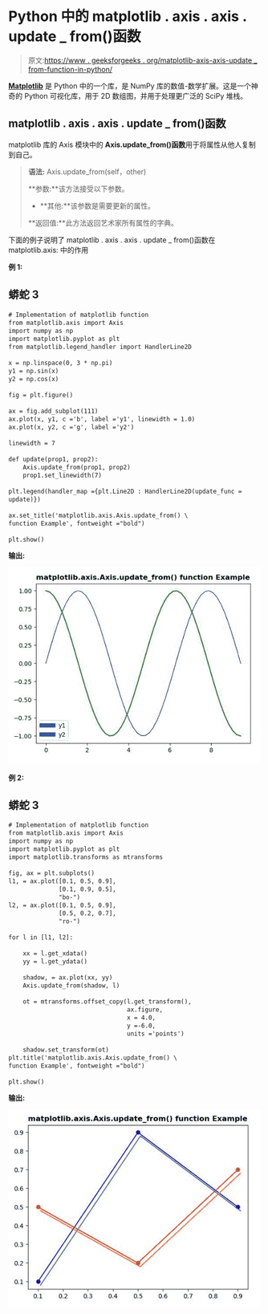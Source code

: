 # Python 中的 matplotlib . axis . axis . update _ from()函数

> 原文:[https://www . geeksforgeeks . org/matplotlib-axis-axis-update _ from-function-in-python/](https://www.geeksforgeeks.org/matplotlib-axis-axis-update_from-function-in-python/)

[**Matplotlib**](https://www.geeksforgeeks.org/python-introduction-matplotlib/) 是 Python 中的一个库，是 NumPy 库的数值-数学扩展。这是一个神奇的 Python 可视化库，用于 2D 数组图，并用于处理更广泛的 SciPy 堆栈。

## matplotlib . axis . axis . update _ from()函数

matplotlib 库的 Axis 模块中的 **Axis.update_from()函数**用于将属性从他人复制到自己。

> **语法:** Axis.update_from(self，other)
> 
> **参数:**该方法接受以下参数。
> 
> *   **其他:**该参数是需要更新的属性。
> 
> **返回值:**此方法返回艺术家所有属性的字典。

下面的例子说明了 matplotlib . axis . axis . update _ from()函数在 matplotlib.axis:
中的作用

**例 1:**

## 蟒蛇 3

```
# Implementation of matplotlib function
from matplotlib.axis import Axis
import numpy as np 
import matplotlib.pyplot as plt 
from matplotlib.legend_handler import HandlerLine2D 

x = np.linspace(0, 3 * np.pi) 
y1 = np.sin(x) 
y2 = np.cos(x) 

fig = plt.figure() 

ax = fig.add_subplot(111) 
ax.plot(x, y1, c ='b', label ='y1', linewidth = 1.0) 
ax.plot(x, y2, c ='g', label ='y2') 

linewidth = 7

def update(prop1, prop2): 
    Axis.update_from(prop1, prop2) 
    prop1.set_linewidth(7) 

plt.legend(handler_map ={plt.Line2D : HandlerLine2D(update_func = update)}) 

ax.set_title('matplotlib.axis.Axis.update_from() \
function Example', fontweight ="bold")  

plt.show() 
```

**输出:**

![](img/a437e8aba5a4998ba3ce7bbc6ba1ca50.png)

**例 2:**

## 蟒蛇 3

```
# Implementation of matplotlib function
from matplotlib.axis import Axis
import numpy as np   
import matplotlib.pyplot as plt  
import matplotlib.transforms as mtransforms  

fig, ax = plt.subplots()   
l1, = ax.plot([0.1, 0.5, 0.9],   
              [0.1, 0.9, 0.5],   
              "bo-")  
l2, = ax.plot([0.1, 0.5, 0.9],  
              [0.5, 0.2, 0.7],   
              "ro-")  

for l in [l1, l2]:  

    xx = l.get_xdata()  
    yy = l.get_ydata()  

    shadow, = ax.plot(xx, yy)  
    Axis.update_from(shadow, l)  

    ot = mtransforms.offset_copy(l.get_transform(),  
                                 ax.figure,  
                                 x = 4.0,   
                                 y =-6.0,   
                                 units ='points')  

    shadow.set_transform(ot)       
plt.title('matplotlib.axis.Axis.update_from() \
function Example', fontweight ="bold")  

plt.show() 
```

**输出:**

![](img/9e2b5c38a879eeb58febf2ca03c5afa0.png)
